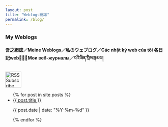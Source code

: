 ```yaml
---
layout: post
title: "Weblogs網誌"
permalink: /blog/
---
```


<link rel="stylesheet" href="/style.css">

<h3><strong>My Weblogs</strong></h3>

<h4><strong>吾之網誌／Meine Weblogs／私のウェブログ／Các nhật ký web của tôi 各日記web𧵑碎／Мои веб-журналы／ངའི་ཟིན་བྲིས་རྣམས།</strong></h4>
<a href="/feed.xml" target="_blank">
  <img src="https://cdn.freebiesupply.com/logos/large/2x/rss-logo-png-transparent.png" alt="RSS Subscribe" width="50" height="50"/>
</a>

<ul>
  {% for post in site.posts %}
    <li>
      <a href="{{ post.url }}">{{ post.title }}</a>
      <p>{{ post.date | date: "%Y-%m-%d" }}</p>
    </li>
  {% endfor %}
</ul>